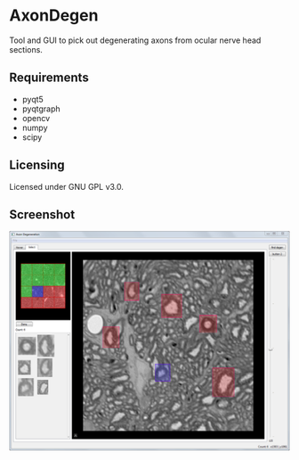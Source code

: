 # AxonDegen

Tool and GUI to pick out degenerating axons from ocular nerve head sections.


## Requirements

* pyqt5
* pyqtgraph
* opencv
* numpy
* scipy


## Licensing

Licensed under GNU GPL v3.0.


## Screenshot

![screenshot]

  [screenshot]: https://raw.githubusercontent.com/SivyerLab/axondegen/master/docs/degen_select.PNG